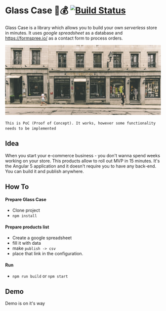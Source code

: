 # Glass Case 🎁💰 [![Build Status](https://travis-ci.org/tryshchenko/glass-case.svg?branch=master)](https://travis-ci.org/tryshchenko/glass-case)

Glass Case is a library which allows you to build your own *serverless* store in minutes.
It uses _google spreadsheet_ as a database and https://formspree.io/ as a contact form to process orders.

![Logo](https://github.com/tryshchenko/glass-case/raw/master/logo.jpg)


`This is PoC (Proof of Concept). It works, however some functionality needs to be implemented`

## Idea
When you start your e-commerce business - you don't wanna spend weeks working on your store. This products allow to roll out MVP in 15 minutes. It's the Angular 5 application and it doesn't require you to have any back-end. You can build it and publish anywhere.

## How To
#### Prepare Glass Case
- Clone project
- `npm install`

#### Prepare products list
- Create a google spreadsheet
- fill it with data
- make `publish -> csv`
- place that link in the configuration.

#### Run
- `npm run build` or `npm start`

## Demo
Demo is on it's way

